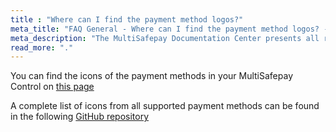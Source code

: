 ```yaml
---
title : "Where can I find the payment method logos?"
meta_title: "FAQ General - Where can I find the payment method logos? - MultiSafepay Docs"
meta_description: "The MultiSafepay Documentation Center presents all relevant information about our Plugins and API. You can also find support pages for payment methods, tools and general questions as well as the contact details of our Support and Integration Teams."
read_more: "."
---
```


You can find the icons of the payment methods in your MultiSafepay Control on [this page](https://merchant.multisafepay.com/payment-logo-designer)

A complete list of icons from all supported payment methods can be found in the following [GitHub repository](https://github.com/MultiSafepay/MultiSafepay-icons)

